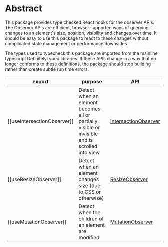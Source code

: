 # Abstract
This package provides type checked React hooks for the observer APIs. The Observer APIs are efficient, browser supported ways
of querying changes to an element's size, position, visibility and changes over time. It should be easy to
use this package to react to these changes without complicated state management or performance downsides.

The types used to typecheck this package are imported from the mainline typescript DefinitelyTyped libraries.
If these APIs change in a way that no longer conforms to these definitions, the package should stop building
rather than create subtle run time errors.

| export | purpose | API  |
|--------|---------|------|
| [[useIntersectionObserver]] | Detect when an element becomes all or partially visible or invisible and is scrolled into view | [IntersectionObserver][mdn: IntersectionObserver] |
| [[useResizeObserver]] | Detect when an element changes size (due to CSS or otherwise) | [ResizeObserver][mdn: ResizeObserver] |
| [[useMutationObserver]] | Detect when the children of an element are modified | [MutationObserver][mdn: MutationObserver] |

[mdn: IntersectionObserver]: https://developer.mozilla.org/en-US/docs/Web/API/Intersection_Observer_API "Mozilla Developer Network: IntersectionObserver"
[mdn: MutationObserver]: https://developer.mozilla.org/en-US/docs/Web/API/MutationObserver "Mozilla Developer Network: MutationObserver"
[mdn: ResizeObserver]: https://developer.mozilla.org/en-US/docs/Web/API/ResizeObserver "Mozilla Developer Network: ResizeObserver"
